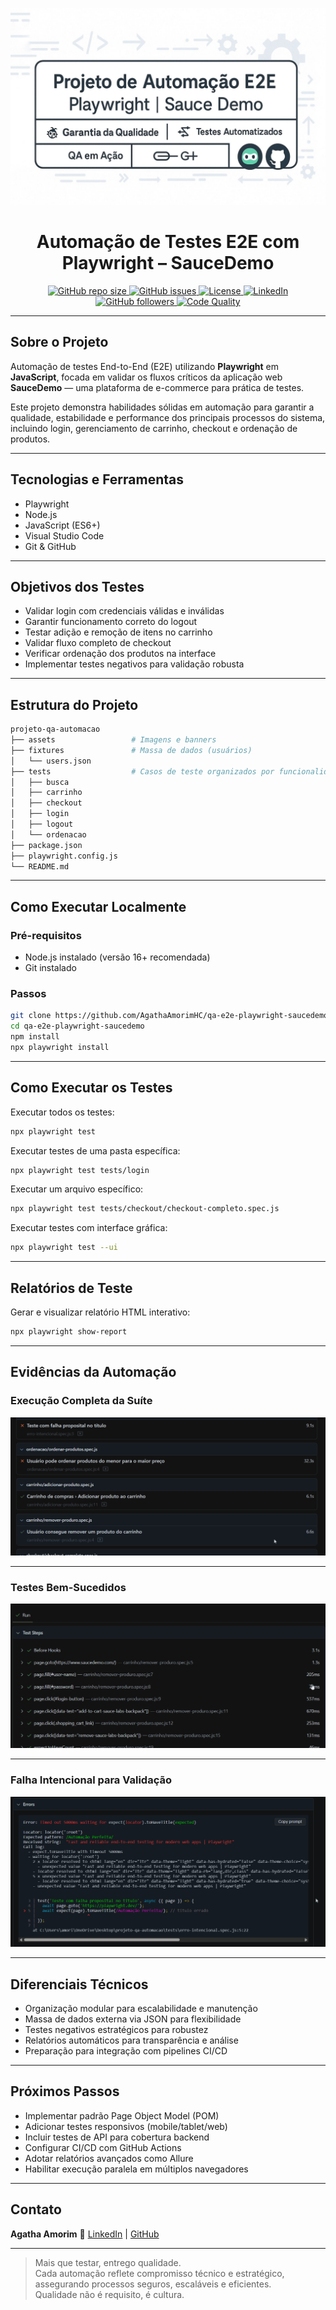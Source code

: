 <p align="center">
  <img src="assets/banner.png" alt="Banner do Projeto" />
</p>

<h1 align="center">Automação de Testes E2E com Playwright – SauceDemo</h1>

<p align="center">
  <a href="https://github.com/AgathaAmorimHC/qa-e2e-playwright-saucedemo">
    <img alt="GitHub repo size" src="https://img.shields.io/github/repo-size/AgathaAmorimHC/qa-e2e-playwright-saucedemo" />
  </a>
  <a href="https://github.com/AgathaAmorimHC/qa-e2e-playwright-saucedemo/issues">
    <img alt="GitHub issues" src="https://img.shields.io/github/issues/AgathaAmorimHC/qa-e2e-playwright-saucedemo" />
  </a>
  <a href="https://github.com/AgathaAmorimHC/qa-e2e-playwright-saucedemo/blob/main/LICENSE">
    <img alt="License" src="https://img.shields.io/github/license/AgathaAmorimHC/qa-e2e-playwright-saucedemo" />
  </a>
  <a href="https://www.linkedin.com/in/agathasiqueiradeamorim/" target="_blank">
    <img alt="LinkedIn" src="https://img.shields.io/badge/LinkedIn-0077B5?logo=linkedin&logoColor=white" />
  </a>
  <a href="https://github.com/AgathaAmorimHC" target="_blank">
    <img alt="GitHub followers" src="https://img.shields.io/github/followers/AgathaAmorimHC?style=social" />
  </a>
  <a href="https://www.codefactor.io/repository/github/agathaamorimhc/qa-e2e-playwright-saucedemo" target="_blank">
    <img alt="Code Quality" src="https://www.codefactor.io/repository/github/agathaamorimhc/qa-e2e-playwright-saucedemo/badge" />
  </a>
</p>

---

## Sobre o Projeto

Automação de testes End-to-End (E2E) utilizando **Playwright** em **JavaScript**, focada em validar os fluxos críticos da aplicação web **SauceDemo** — uma plataforma de e-commerce para prática de testes.

Este projeto demonstra habilidades sólidas em automação para garantir a qualidade, estabilidade e performance dos principais processos do sistema, incluindo login, gerenciamento de carrinho, checkout e ordenação de produtos.

---

## Tecnologias e Ferramentas

- Playwright
- Node.js
- JavaScript (ES6+)
- Visual Studio Code
- Git & GitHub

---

## Objetivos dos Testes

- Validar login com credenciais válidas e inválidas
- Garantir funcionamento correto do logout
- Testar adição e remoção de itens no carrinho
- Validar fluxo completo de checkout
- Verificar ordenação dos produtos na interface
- Implementar testes negativos para validação robusta

---

## Estrutura do Projeto

```bash
projeto-qa-automacao
├── assets                 # Imagens e banners
├── fixtures               # Massa de dados (usuários)
│   └── users.json
├── tests                  # Casos de teste organizados por funcionalidade
│   ├── busca
│   ├── carrinho
│   ├── checkout
│   ├── login
│   ├── logout
│   └── ordenacao
├── package.json
├── playwright.config.js
└── README.md
```

---

## Como Executar Localmente

### Pré-requisitos

- Node.js instalado (versão 16+ recomendada)
- Git instalado

### Passos

```bash
git clone https://github.com/AgathaAmorimHC/qa-e2e-playwright-saucedemo.git
cd qa-e2e-playwright-saucedemo
npm install
npx playwright install
```

---

## Como Executar os Testes

Executar todos os testes:

```bash
npx playwright test
```

Executar testes de uma pasta específica:

```bash
npx playwright test tests/login
```

Executar um arquivo específico:

```bash
npx playwright test tests/checkout/checkout-completo.spec.js
```

Executar testes com interface gráfica:

```bash
npx playwright test --ui
```

---

## Relatórios de Teste

Gerar e visualizar relatório HTML interativo:

```bash
npx playwright show-report
```

---

## Evidências da Automação

### Execução Completa da Suíte

![Execução Completa](./assets/background-testes.gif)

---

### Testes Bem-Sucedidos

![Execução Sucesso](./assets/execucao-sucesso.gif)

---

### Falha Intencional para Validação

![Execução Falha](./assets/execucao-falha.gif)

---

## Diferenciais Técnicos

- Organização modular para escalabilidade e manutenção
- Massa de dados externa via JSON para flexibilidade
- Testes negativos estratégicos para robustez
- Relatórios automáticos para transparência e análise
- Preparação para integração com pipelines CI/CD

---

## Próximos Passos

- Implementar padrão Page Object Model (POM)
- Adicionar testes responsivos (mobile/tablet/web)
- Incluir testes de API para cobertura backend
- Configurar CI/CD com GitHub Actions
- Adotar relatórios avançados como Allure
- Habilitar execução paralela em múltiplos navegadores

---

## Contato

**Agatha Amorim**  🐞
[LinkedIn](https://www.linkedin.com/in/agathasiqueiradeamorim/) | [GitHub](https://github.com/AgathaAmorimHC)

---

> Mais que testar, entrego qualidade.  
> Cada automação reflete compromisso técnico e estratégico, assegurando processos seguros, escaláveis e eficientes.  
> Qualidade não é requisito, é cultura.


